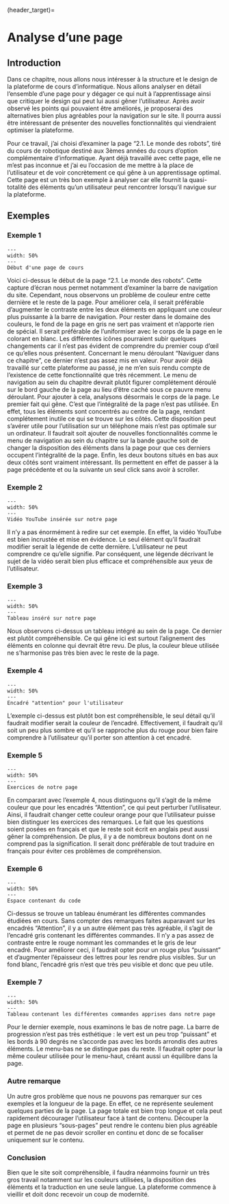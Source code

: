 (header_target)=

# Analyse d’une page 

## Introduction
Dans ce chapitre, nous allons nous intéresser à la structure et le design de la plateforme de cours d’informatique. Nous allons analyser en détail l’ensemble d’une page pour y dégager ce qui nuit à l’apprentissage ainsi que critiquer le design qui peut lui aussi gêner l’utilisateur. Après avoir observé les points qui pouvaient être améliorés, je proposerai des alternatives bien plus agréables pour la navigation sur le site. Il pourra aussi être intéressant de présenter des nouvelles fonctionnalités qui viendraient optimiser la plateforme. 

Pour ce travail, j’ai choisi d’examiner la page “2.1. Le monde des robots”, tiré du cours de robotique destiné aux 3èmes années du cours d’option complémentaire d’informatique. Ayant déjà travaillé avec cette page, elle ne m’est pas inconnue et j’ai eu l’occasion de me mettre à la place de l’utilisateur et de voir concrètement ce qui gêne à un apprentissage optimal. Cette page est un très bon exemple à analyser car elle fournit la quasi-totalité des éléments qu’un utilisateur peut rencontrer lorsqu’il navigue sur la plateforme.


## Exemples

### Exemple 1
```{figure} images/capture_1.png
---
width: 50%
---
Début d'une page de cours
```

Voici ci-dessus le début de la page “2.1. Le monde des robots”. Cette capture d’écran nous permet notamment d’examiner la barre de navigation du site. Cependant, nous observons un problème de couleur entre cette dernière et le reste de la page. Pour améliorer cela, il serait préférable d’augmenter le contraste entre les deux éléments en appliquant une couleur plus puissante à la barre de navigation. Pour rester dans le domaine des couleurs, le fond de la page en gris ne sert pas vraiment et n’apporte rien de spécial. Il serait préférable de l’uniformiser avec le corps de la page en le colorant en blanc. Les différentes icônes pourraient subir quelques changements car il n’est pas évident de comprendre du premier coup d’œil ce qu’elles nous présentent. Concernant le menu déroulant “Naviguer dans ce chapitre”, ce dernier n’est pas assez mis en valeur. Pour avoir déjà travaillé sur cette plateforme au passé, je ne m’en suis rendu compte de l’existence de cette fonctionnalité que très récemment. Le menu de navigation au sein du chapitre devrait plutôt figurer complétement déroulé sur le bord gauche de la page au lieu d’être caché sous ce pauvre menu déroulant. Pour ajouter à cela, analysons désormais le corps de la page. Le premier fait qui gêne. C’est que l’intégralité de la page n’est pas utilisée. En effet, tous les éléments sont concentrés au centre de la page, rendant complétement inutile ce qui se trouve sur les côtés. Cette disposition peut s’avérer utile pour l’utilisation sur un téléphone mais n’est pas optimale sur un ordinateur. Il faudrait soit ajouter de nouvelles fonctionnalités comme le menu de navigation au sein du chapitre sur la bande gauche soit de changer la disposition des éléments dans la page pour que ces derniers occupent l’intégralité de la page. Enfin, les deux boutons situés en bas aux deux côtés sont vraiment intéressant. Ils permettent en effet de passer à la page précédente et ou la suivante un seul click sans avoir à scroller. 

### Exemple 2
```{figure} images/capture_2.png
---
width: 50%
---
Vidéo YouTube insérée sur notre page
```

Il n’y a pas énormément à redire sur cet exemple. En effet, la vidéo YouTube est bien incrustée et mise en évidence. Le seul élément qu’il faudrait modifier serait la légende de cette dernière. L’utilisateur ne peut comprendre ce qu’elle signifie. Par conséquent, une légende décrivant le sujet de la vidéo serait bien plus efficace et compréhensible aux yeux de l’utilisateur. 

### Exemple 3
```{figure} images/capture_3.png
---
width: 50%
---
Tableau inséré sur notre page
```

Nous observons ci-dessus un tableau intégré au sein de la page. Ce dernier est plutôt compréhensible. Ce qui gêne ici est surtout l’alignement des éléments en colonne qui devrait être revu. De plus, la couleur bleue utilisée ne s’harmonise pas très bien avec le reste de la page. 

### Exemple 4
```{figure} images/capture_4.png
---
width: 50%
---
Encadré "attention" pour l'utilisateur
```

L’exemple ci-dessus est plutôt bon est compréhensible, le seul détail qu’il faudrait modifier serait la couleur de l’encadré. Effectivement, il faudrait qu’il soit un peu plus sombre et qu’il se rapproche plus du rouge pour bien faire comprendre à l’utilisateur qu’il porter son attention à cet encadré. 

### Exemple 5
```{figure} images/capture_5.png
---
width: 50%
---
Exercices de notre page
```

En comparant avec l’exemple 4, nous distinguons qu’il s’agit de la même couleur que pour les encadrés “Attention”, ce qui peut perturber l’utilisateur. Ainsi, il faudrait changer cette couleur orange pour que l’utilisateur puisse bien distinguer les exercices des remarques. Le fait que les questions soient posées en français et que le reste soit écrit en anglais peut aussi gêner la compréhension. De plus, il y a de nombreux boutons dont on ne comprend pas la signification. Il serait donc préférable de tout traduire en français pour éviter ces problèmes de compréhension. 

### Exemple 6
```{figure} images/capture_6.png
---
width: 50%
---
Espace contenant du code
```

Ci-dessus se trouve un tableau énumérant les différentes commandes étudiées en cours. Sans compter des remarques faites auparavant sur les encadrés “Attention”, il y a un autre élément pas très agréable, il s’agit de l’encadré gris contenant les différentes commandes. Il n’y a pas assez de contraste entre le rouge nommant les commandes et le gris de leur encadré. Pour améliorer ceci, il faudrait opter pour un rouge plus “puissant” et d’augmenter l’épaisseur des lettres pour les rendre plus visibles. Sur un fond blanc, l’encadré gris n’est que très peu visible et donc que peu utile. 

### Exemple 7
```{figure} images/capture_7.png
---
width: 50%
---
Tableau contenant les différentes commandes apprises dans notre page
```

Pour le dernier exemple, nous examinons le bas de notre page. La barre de progression n’est pas très esthétique : le vert est un peu trop “puissant” et les bords à 90 degrés ne s’accorde pas avec les bords arrondis des autres éléments. Le menu-bas ne se distingue pas du reste. Il faudrait opter pour la même couleur utilisée pour le menu-haut, créant aussi un équilibre dans la page.

### Autre remarque
Un autre gros problème que nous ne pouvons pas remarquer sur ces exemples et la longueur de la page. En effet, ce ne représente seulement quelques parties de la page. La page totale est bien trop longue et cela peut rapidement décourager l’utilisateur face à tant de contenu. Découper la page en plusieurs “sous-pages” peut rendre le contenu bien plus agréable et permet de ne pas devoir scroller en continu et donc de se focaliser uniquement sur le contenu. 

### Conclusion
Bien que le site soit compréhensible, il faudra néanmoins fournir un très gros travail notamment sur les couleurs utilisées, la disposition des éléments et la traduction en une seule langue. La plateforme commence à vieillir et doit donc recevoir un coup de modernité.